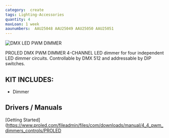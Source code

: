 ```yaml
---
category:  create
tags: Lighting-Accessories
quantity: 4
maxLoan: 1 week
aaunumbers:  AAU25048 AAU25049 AAU25050 AAU25051
---
```

![DMX LED PWM DIMMER](https://www.proled.com/fileadmin/_processed_/7/6/csm_PROLED_DMX-PWM-DIMMER-4-CHANNEL_B02_07_b196634951.png)

PROLED DMX PWM DIMMER 4-CHANNEL LED dimmer for four independent LED dimmer circuits. Controllable by DMX 512 and addressable by DIP switches.
## KIT INCLUDES:
-  Dimmer

## Drivers / Manuals
[Getting Started](https://www.proled.com/fileadmin/files/com/downloads/manual/4_4_pwm_dimmers_controls/PROLED
